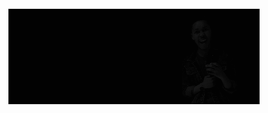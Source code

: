 ![Ntsikelelo Metseeme](https://raw.githubusercontent.com/Ntsikelel/Ntsikelel/master/brand.gif)
<div style="background-image:url(https://raw.githubusercontent.com/Ntsikelel/Ntsikelel/master/brand.gif) centre / 50% 50% no-repeat"></div>
